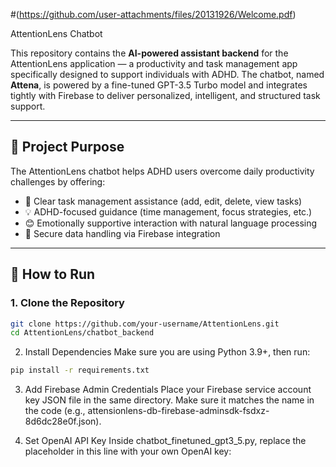 #(https://github.com/user-attachments/files/20131926/Welcome.pdf)

 AttentionLens Chatbot

This repository contains the **AI-powered assistant backend** for the AttentionLens application — a productivity and task management app specifically designed to support individuals with ADHD. The chatbot, named **Attena**, is powered by a fine-tuned GPT-3.5 Turbo model and integrates tightly with Firebase to deliver personalized, intelligent, and structured task support.

---

## 🎯 Project Purpose

The AttentionLens chatbot helps ADHD users overcome daily productivity challenges by offering:
- 📌 Clear task management assistance (add, edit, delete, view tasks)
- 💡 ADHD-focused guidance (time management, focus strategies, etc.)
- 😊 Emotionally supportive interaction with natural language processing
- 🔐 Secure data handling via Firebase integration


---

## 🚀 How to Run

### 1. Clone the Repository

```bash
git clone https://github.com/your-username/AttentionLens.git
cd AttentionLens/chatbot_backend
```
2. Install Dependencies
Make sure you are using Python 3.9+, then run:

```bash
pip install -r requirements.txt
```

3. Add Firebase Admin Credentials
Place your Firebase service account key JSON file in the same directory. Make sure it matches the name in the code (e.g., attensionlens-db-firebase-adminsdk-fsdxz-8d6dc28e0f.json).

4. Set OpenAI API Key
Inside chatbot_finetuned_gpt3_5.py, replace the placeholder in this line with your own OpenAI key:


